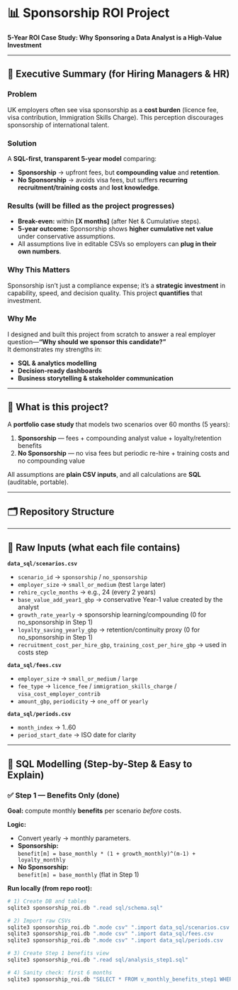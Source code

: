 # 📊 Sponsorship ROI Project
**5-Year ROI Case Study: Why Sponsoring a Data Analyst is a High-Value Investment**

---

## 🧭 Executive Summary (for Hiring Managers & HR)

### Problem  
UK employers often see visa sponsorship as a **cost burden** (licence fee, visa contribution, Immigration Skills Charge). This perception discourages sponsorship of international talent.

### Solution  
A **SQL-first, transparent 5-year model** comparing:
- **Sponsorship** → upfront fees, but **compounding value** and **retention**.
- **No Sponsorship** → avoids visa fees, but suffers **recurring recruitment/training costs** and **lost knowledge**.

### Results (will be filled as the project progresses)  
- **Break-even:** within **[X months]** (after Net & Cumulative steps).  
- **5-year outcome:** Sponsorship shows **higher cumulative net value** under conservative assumptions.  
- All assumptions live in editable CSVs so employers can **plug in their own numbers**.

### Why This Matters  
Sponsorship isn’t just a compliance expense; it’s a **strategic investment** in capability, speed, and decision quality. This project **quantifies** that investment.

### Why Me  
I designed and built this project from scratch to answer a real employer question—**“Why should we sponsor this candidate?”**  
It demonstrates my strengths in:
- **SQL & analytics modelling**
- **Decision-ready dashboards**
- **Business storytelling & stakeholder communication**

---

## 📌 What is this project?
A **portfolio case study** that models two scenarios over 60 months (5 years):
1. **Sponsorship** — fees + compounding analyst value + loyalty/retention benefits  
2. **No Sponsorship** — no visa fees but periodic re-hire + training costs and no compounding value

All assumptions are **plain CSV inputs**, and all calculations are **SQL** (auditable, portable).

---

## 🗂️ Repository Structure


---

## 🧱 Raw Inputs (what each file contains)

**`data_sql/scenarios.csv`**
- `scenario_id` → `sponsorship` / `no_sponsorship`  
- `employer_size` → `small_or_medium` (test `large` later)  
- `rehire_cycle_months` → e.g., 24 (every 2 years)  
- `base_value_add_year1_gbp` → conservative Year-1 value created by the analyst  
- `growth_rate_yearly` → sponsorship learning/compounding (0 for no_sponsorship in Step 1)  
- `loyalty_saving_yearly_gbp` → retention/continuity proxy (0 for no_sponsorship in Step 1)  
- `recruitment_cost_per_hire_gbp`, `training_cost_per_hire_gbp` → used in costs step  

**`data_sql/fees.csv`**
- `employer_size` → `small_or_medium` / `large`  
- `fee_type` → `licence_fee` / `immigration_skills_charge` / `visa_cost_employer_contrib`  
- `amount_gbp`, `periodicity` → `one_off` or `yearly`  

**`data_sql/periods.csv`**
- `month_index` → 1..60  
- `period_start_date` → ISO date for clarity  

---

## 🧪 SQL Modelling (Step-by-Step & Easy to Explain)

### ✅ Step 1 — Benefits Only (done)
**Goal:** compute monthly **benefits** per scenario *before* costs.

**Logic:**
- Convert yearly → monthly parameters.
- **Sponsorship:**  
  `benefit[m] = base_monthly * (1 + growth_monthly)^(m-1) + loyalty_monthly`
- **No Sponsorship:**  
  `benefit[m] = base_monthly` (flat in Step 1)

**Run locally (from repo root):**
```bash
# 1) Create DB and tables
sqlite3 sponsorship_roi.db ".read sql/schema.sql"

# 2) Import raw CSVs
sqlite3 sponsorship_roi.db ".mode csv" ".import data_sql/scenarios.csv scenarios"
sqlite3 sponsorship_roi.db ".mode csv" ".import data_sql/fees.csv      fees"
sqlite3 sponsorship_roi.db ".mode csv" ".import data_sql/periods.csv   periods"

# 3) Create Step 1 benefits view
sqlite3 sponsorship_roi.db ".read sql/analysis_step1.sql"

# 4) Sanity check: first 6 months
sqlite3 sponsorship_roi.db "SELECT * FROM v_monthly_benefits_step1 WHERE month_index <= 6 ORDER BY scenario_id, month_index;"
